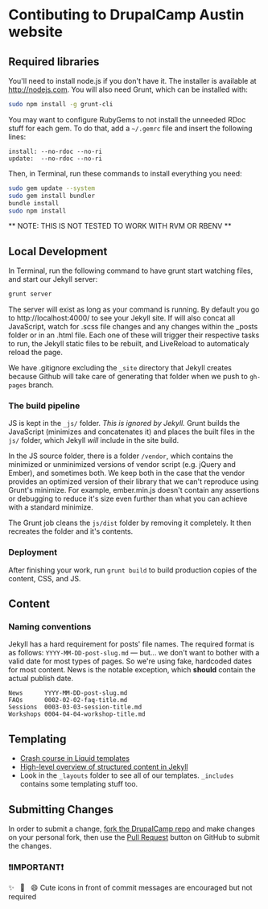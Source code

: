 # Contibuting to DrupalCamp Austin website

## Required libraries

You'll need to install node.js if you don't have it. The installer is available at http://nodejs.com. You will also need Grunt, which can be installed with:
```bash
sudo npm install -g grunt-cli
```

You may want to configure RubyGems to not install the unneeded RDoc stuff for each gem. To do that, add a `~/.gemrc` file and insert the following lines:

```
install: --no-rdoc --no-ri
update:  --no-rdoc --no-ri
```

Then, in Terminal, run these commands to install everything you need:

```bash
sudo gem update --system
sudo gem install bundler
bundle install
sudo npm install
```

** NOTE: THIS IS NOT TESTED TO WORK WITH RVM OR RBENV **


## Local Development


In Terminal, run the following command to have grunt start watching files, and start our Jekyll server:

```bash
grunt server
```

The server will exist as long as your command is running. By default you go to http://localhost:4000/ to see your Jekyll site. If will also concat all JavaScript, watch for .scss file changes and any changes within the _posts folder or in an .html file. Each one of these will trigger their respective tasks to run, the Jekyll static files to be rebuilt, and LiveReload to automaticaly reload the page.

We have .gitignore excluding the ```_site``` directory that Jekyll creates because Github will take care of generating that folder when we push to ```gh-pages``` branch.


### The build pipeline

JS is kept in the `_js/` folder. *This is ignored by Jekyll.* Grunt builds the JavaScript (minimizes and concatenates it) and places the built files in the `js/` folder, which Jekyll *will* include in the site build.

In the JS source folder, there is a folder `/vendor`, which contains the minimized or unminimized versions of vendor script (e.g. jQuery and Ember), and sometimes both. We keep both in the case that the vendor provides an optimized version of their library that we can't reproduce using Grunt's minimize. For example, ember.min.js doesn't contain any assertions or debugging to reduce it's size even further than what you can achieve with a standard minimize.

The Grunt job cleans the `js/dist` folder by removing it completely. It then recreates the folder and it's contents.

### Deployment

After finishing your work, run ```grunt build``` to build production copies of the content, CSS, and JS.

## Content

### Naming conventions

Jekyll has a hard requirement for posts' file names. The required format is as follows: ```YYYY-MM-DD-post-slug.md``` — but... we don't want to bother with a valid date for most types of pages. So we're using fake, hardcoded dates for most content. News is the notable exception, which **should** contain the actual publish date.

```
News      YYYY-MM-DD-post-slug.md
FAQs      0002-02-02-faq-title.md
Sessions  0003-03-03-session-title.md
Workshops 0004-04-04-workshop-title.md
```

## Templating

* [Crash course in Liquid templates](https://github.com/Shopify/liquid/wiki/Liquid-for-Designers)
* [High-level overview of structured content in Jekyll](http://developmentseed.org/blog/2011/09/09/jekyll-github-pages/)
* Look in the ```_layouts``` folder to see all of our templates. ```_includes``` contains some templating stuff too.

## Submitting Changes

In order to submit a change, [fork the DrupalCamp repo](https://github.com/fourkitchens/dca2013/fork) and make changes on your personal fork, then use the [Pull Request](https://help.github.com/articles/creating-a-pull-request) button on GitHub to submit the changes.

### :exclamation:IMPORTANT:exclamation:

:sparkles: &nbsp; :whale2: &nbsp; :smile: Cute icons in front of commit messages are encouraged but not required
